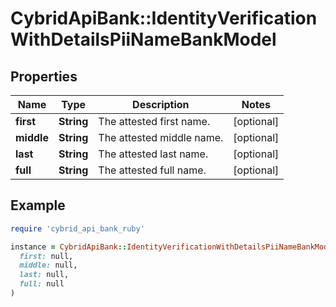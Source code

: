 # CybridApiBank::IdentityVerificationWithDetailsPiiNameBankModel

## Properties

| Name | Type | Description | Notes |
| ---- | ---- | ----------- | ----- |
| **first** | **String** | The attested first name. | [optional] |
| **middle** | **String** | The attested middle name. | [optional] |
| **last** | **String** | The attested last name. | [optional] |
| **full** | **String** | The attested full name. | [optional] |

## Example

```ruby
require 'cybrid_api_bank_ruby'

instance = CybridApiBank::IdentityVerificationWithDetailsPiiNameBankModel.new(
  first: null,
  middle: null,
  last: null,
  full: null
)
```

